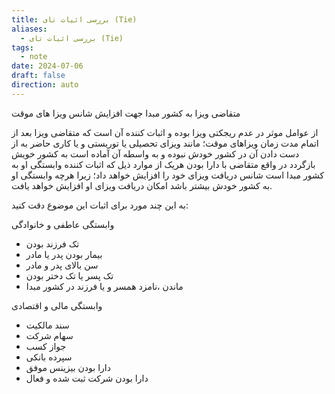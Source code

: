 ```yaml
---
title: بررسی اثبات تای (Tie)
aliases:
  - بررسی اثبات تای (Tie)
tags:
  - note
date: 2024-07-06
draft: false
direction: auto
---
```


متقاضی ویزا به کشور مبدا جهت افزایش شانس ویزا های موقت

از عوامل موثر در عدم ریجکتی ویزا بوده و اثبات کننده آن است که متقاضی ویزا بعد از اتمام مدت زمان ویزاهای موقت؛ مانند ویزای تحصیلی یا توریستی و یا کاری حاضر به از دست دادن آن در کشور خودش نبوده و به واسطه آن آماده است به کشور خویش بازگردد در واقع متقاضی با دارا بودن هریک از موارد ذیل که اثبات کننده وابستگی او به کشور مبدا است شانس دریافت ویزای خود را افزایش خواهد داد؛ زیرا هرچه وابستگی او به کشور خودش بیشتر باشد امکان دریافت ویزای او افزایش خواهد یافت.

به این چند مورد برای اثبات این موضوع دقت کنید:

وابستگی عاطفی و خانوادگی
- تک فرزند بودن
- بیمار بودن پدر یا مادر
- سن بالای پدر و مادر
- تک پسر یا تک دختر بودن
- ماندن ،نامزد همسر و یا فرزند در کشور مبدا

وابستگی مالی و اقتصادی
- سند مالکیت
- سهام شرکت
- جواز کسب
- سپرده بانکی
- دارا بودن بیزینس موفق
- دارا بودن شرکت ثبت شده و فعال

